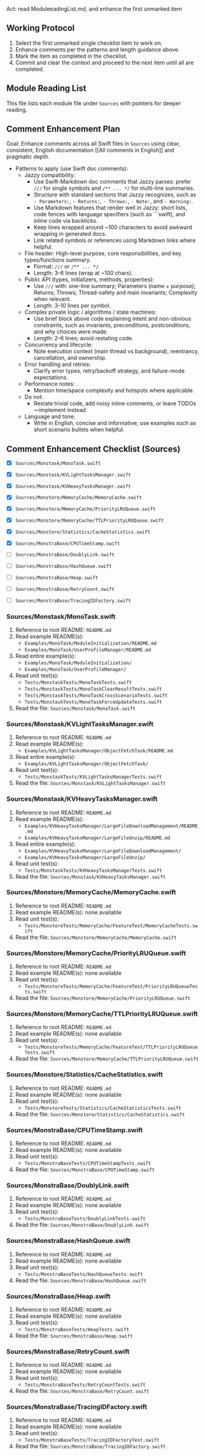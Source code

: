 Act: read ModuleeadingList.md, and enhance the first unmarked item

## Working Protocol

1. Select the first unmarked single checklist item to work on.
2. Enhance comments per the patterns and length guidance above.
3. Mark the item as completed in the checklist.
4. Commit and clear the context and proceed to the next item until all are completed.

## Module Reading List

This file lists each module file under `Sources` with pointers for deeper reading.

## Comment Enhancement Plan

Goal: Enhance comments across all Swift files in `Sources` using clear, consistent, English documentation [[All comments in English]] and pragmatic depth.

- Patterns to apply (use Swift doc comments):
  - Jazzy compatibility:
    - Use Swift-Markdown doc comments that Jazzy parses: prefer `///` for single symbols and `/** ... */` for multi-line summaries.
    - Structure with standard sections that Jazzy recognizes, such as `- Parameters:`, `- Returns:`, `- Throws:`, `- Note:`, and `- Warning:`.
    - Use Markdown features that render well in Jazzy: short lists, code fences with language specifiers (such as ```swift), and inline code via backticks.
    - Keep lines wrapped around ~100 characters to avoid awkward wrapping in generated docs.
    - Link related symbols or references using Markdown links where helpful.
  - File header: High-level purpose, core responsibilities, and key types/functions summary.
    - Format: `///` or `/** ... */`
    - Length: 3–6 lines (wrap at ~100 chars).
  - Public API (types, initializers, methods, properties):
    - Use `///` with: one-line summary; Parameters (name + purpose); Returns; Throws; Thread-safety and main invariants; Complexity when relevant.
    - Length: 3–10 lines per symbol.
  - Complex private logic / algorithms / state machines:
    - Use brief block above code explaining intent and non-obvious constraints, such as invariants, preconditions, postconditions, and why choices were made.
    - Length: 2–6 lines; avoid restating code.
  - Concurrency and lifecycle:
    - Note execution context (main thread vs background), reentrancy, cancellation, and ownership.
  - Error handling and retries:
    - Clarify error types, retry/backoff strategy, and failure-mode expectations.
  - Performance notes:
    - Mention time/space complexity and hotspots where applicable.
  - Do not:
    - Restate trivial code, add noisy inline comments, or leave TODOs—implement instead.
  - Language and tone:
    - Write in English, concise and informative; use examples such as short scenario bullets when helpful.

## Comment Enhancement Checklist (Sources)

- [x] `Sources/Monstask/MonoTask.swift`
- [x] `Sources/Monstask/KVLightTasksManager.swift`
- [x] `Sources/Monstask/KVHeavyTasksManager.swift`
- [x] `Sources/Monstore/MemoryCache/MemoryCache.swift`
- [x] `Sources/Monstore/MemoryCache/PriorityLRUQueue.swift`
- [x] `Sources/Monstore/MemoryCache/TTLPriorityLRUQueue.swift`
- [x] `Sources/Monstore/Statistics/CacheStatistics.swift`
- [x] `Sources/MonstraBase/CPUTimeStamp.swift`
- [ ] `Sources/MonstraBase/DoublyLink.swift`
- [ ] `Sources/MonstraBase/HashQueue.swift`
- [ ] `Sources/MonstraBase/Heap.swift`
- [ ] `Sources/MonstraBase/RetryCount.swift`
- [ ] `Sources/MonstraBase/TracingIDFactory.swift`



### Sources/Monstask/MonoTask.swift
1. Reference to root README: `README.md`
2. Read example README(s):
   - `Examples/MonoTask/ModuleInitialization/README.md`
   - `Examples/MonoTask/UserProfileManager/README.md`
3. Read entire example(s):
   - `Examples/MonoTask/ModuleInitialization/`
   - `Examples/MonoTask/UserProfileManager/`
4. Read unit test(s):
   - `Tests/MonstaskTests/MonoTaskTests.swift`
   - `Tests/MonstaskTests/MonoTaskClearResultTests.swift`
   - `Tests/MonstaskTests/MonoTaskCrossScenarioTests.swift`
   - `Tests/MonstaskTests/MonoTaskForceUpdateTests.swift`
5. Read the file: `Sources/Monstask/MonoTask.swift`

### Sources/Monstask/KVLightTasksManager.swift
1. Reference to root README: `README.md`
2. Read example README(s):
   - `Examples/KVLightTasksManager/ObjectFetchTask/README.md`
3. Read entire example(s):
   - `Examples/KVLightTasksManager/ObjectFetchTask/`
4. Read unit test(s):
   - `Tests/MonstaskTests/KVLightTasksManagerTests.swift`
5. Read the file: `Sources/Monstask/KVLightTasksManager.swift`

### Sources/Monstask/KVHeavyTasksManager.swift
1. Reference to root README: `README.md`
2. Read example README(s):
   - `Examples/KVHeavyTasksManager/LargeFileDownloadManagement/README.md`
   - `Examples/KVHeavyTasksManager/LargeFileUnzip/README.md`
3. Read entire example(s):
   - `Examples/KVHeavyTasksManager/LargeFileDownloadManagement/`
   - `Examples/KVHeavyTasksManager/LargeFileUnzip/`
4. Read unit test(s):
   - `Tests/MonstaskTests/KVHeavyTasksManagerTests.swift`
5. Read the file: `Sources/Monstask/KVHeavyTasksManager.swift`

### Sources/Monstore/MemoryCache/MemoryCache.swift
1. Reference to root README: `README.md`
2. Read example README(s): none available
3. Read unit test(s):
   - `Tests/MonstoreTests/MemoryCache/FeatureTest/MemoryCacheTests.swift`
4. Read the file: `Sources/Monstore/MemoryCache/MemoryCache.swift`

### Sources/Monstore/MemoryCache/PriorityLRUQueue.swift
1. Reference to root README: `README.md`
2. Read example README(s): none available
3. Read unit test(s):
   - `Tests/MonstoreTests/MemoryCache/FeatureTest/PriorityLRUQueueTests.swift`
4. Read the file: `Sources/Monstore/MemoryCache/PriorityLRUQueue.swift`

### Sources/Monstore/MemoryCache/TTLPriorityLRUQueue.swift
1. Reference to root README: `README.md`
2. Read example README(s): none available
3. Read unit test(s):
   - `Tests/MonstoreTests/MemoryCache/FeatureTest/TTLPriorityLRUQueueTests.swift`
4. Read the file: `Sources/Monstore/MemoryCache/TTLPriorityLRUQueue.swift`

### Sources/Monstore/Statistics/CacheStatistics.swift
1. Reference to root README: `README.md`
2. Read example README(s): none available
3. Read unit test(s):
   - `Tests/MonstoreTests/Statistics/CacheStatisticsTests.swift`
4. Read the file: `Sources/Monstore/Statistics/CacheStatistics.swift`

### Sources/MonstraBase/CPUTimeStamp.swift
1. Reference to root README: `README.md`
2. Read example README(s): none available
3. Read unit test(s):
   - `Tests/MonstraBaseTests/CPUTimeStampTests.swift`
4. Read the file: `Sources/MonstraBase/CPUTimeStamp.swift`

### Sources/MonstraBase/DoublyLink.swift
1. Reference to root README: `README.md`
2. Read example README(s): none available
3. Read unit test(s):
   - `Tests/MonstraBaseTests/DoublyLinkTests.swift`
4. Read the file: `Sources/MonstraBase/DoublyLink.swift`

### Sources/MonstraBase/HashQueue.swift
1. Reference to root README: `README.md`
2. Read example README(s): none available
3. Read unit test(s):
   - `Tests/MonstraBaseTests/HashQueueTests.swift`
4. Read the file: `Sources/MonstraBase/HashQueue.swift`

### Sources/MonstraBase/Heap.swift
1. Reference to root README: `README.md`
2. Read example README(s): none available
3. Read unit test(s):
   - `Tests/MonstraBaseTests/HeapTests.swift`
4. Read the file: `Sources/MonstraBase/Heap.swift`

### Sources/MonstraBase/RetryCount.swift
1. Reference to root README: `README.md`
2. Read example README(s): none available
3. Read unit test(s):
   - `Tests/MonstraBaseTests/RetryCountTests.swift`
4. Read the file: `Sources/MonstraBase/RetryCount.swift`

### Sources/MonstraBase/TracingIDFactory.swift
1. Reference to root README: `README.md`
2. Read example README(s): none available
3. Read unit test(s):
   - `Tests/MonstraBaseTests/TracingIDFactoryTest.swift`
4. Read the file: `Sources/MonstraBase/TracingIDFactory.swift`


